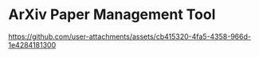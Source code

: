 # ArXiv Paper Management Tool

https://github.com/user-attachments/assets/cb415320-4fa5-4358-966d-1e4284181300

